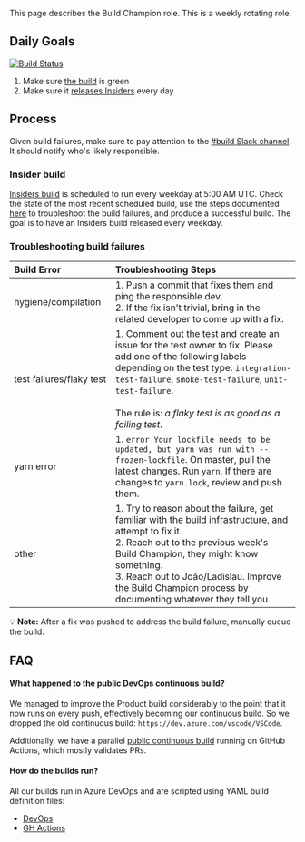 This page describes the Build Champion role. This is a weekly rotating role.

## Daily Goals

[![Build Status](https://dev.azure.com/monacotools/Monaco/_apis/build/status/VS%20Code?branchName=master)](https://dev.azure.com/monacotools/Monaco/_build?definitionId=111&branchFilter=332%2C332%2C332%2C332%2C332%2C332%2C332%2C332%2C332%2C332%2C332%2C332%2C332%2C332%2C332%2C332%2C332%2C332)

1. Make sure [the build](https://dev.azure.com/monacotools/Monaco/_build?definitionId=111&branchFilter=332%2C332%2C332%2C332%2C332%2C332%2C332%2C332%2C332%2C332%2C332%2C332%2C332%2C332%2C332%2C332%2C332%2C332) is green 
2. Make sure it [releases Insiders](https://dev.azure.com/monacotools/Monaco/_build?definitionId=111&branchFilter=332%2C332%2C332%2C332%2C332%2C332%2C332%2C332%2C332%2C332%2C332%2C332%2C332%2C332%2C332%2C332%2C332%2C332&requestedForFilter=00000002-0000-8888-8000-000000000000) every day


## Process

Given build failures, make sure to pay attention to the [#build Slack channel](https://vscodeteam.slack.com/messages/C1Y427SES). It should notify who's likely responsible.

### Insider build
[Insiders build](https://dev.azure.com/monacotools/Monaco/_build?definitionId=111&branchFilter=332%2C332%2C332%2C332%2C332%2C332%2C332%2C332%2C332%2C332%2C332%2C332%2C332%2C332%2C332%2C332%2C332%2C332&requestedForFilter=00000002-0000-8888-8000-000000000000) is scheduled to run every weekday at 5:00 AM UTC. Check the state of the most recent scheduled build, use the steps documented [here](https://github.com/microsoft/vscode/wiki/Build-Champion#troubleshooting-build-failures) to troubleshoot the build failures, and produce a successful build. The goal is to have an Insiders build released every weekday. 

### Troubleshooting build failures
| Build Error | Troubleshooting Steps |
|:------------|:----------------------|
| hygiene/compilation | 1. Push a commit that fixes them and ping the responsible dev. <br> 2. If the fix isn't trivial, bring in the related developer to come up with a fix. |
| test&nbsp;failures/flaky&nbsp;test | 1. Comment out the test and create an issue for the test owner to fix. Please add one of the following labels depending on the test type: `integration-test-failure`, `smoke-test-failure`, `unit-test-failure`. <br><br>The rule is: _a flaky test is as good as a failing test_. |
| yarn error | 1. `error Your lockfile needs to be updated, but yarn was run with --frozen-lockfile`. On master, pull the latest changes. Run `yarn`. If there are changes to `yarn.lock`, review and push them.|
| other |   1. Try to reason about the failure, get familiar with the [build infrastructure](https://github.com/microsoft/vscode/tree/master/build/azure-pipelines), and attempt to fix it. <br> 2. Reach out to the previous week's Build Champion, they might know something. <br> 3. Reach out to João/Ladislau. Improve the Build Champion process by documenting whatever they tell you. |

💡 **Note:** After a fix was pushed to address the build failure, manually queue the build.

## FAQ

#### What happened to the public DevOps continuous build?

We managed to improve the Product build considerably to the point that it now runs on every push, effectively becoming our continuous build. So we dropped the old continuous build: `https://dev.azure.com/vscode/VSCode`.

Additionally, we have a parallel [public continuous build](https://github.com/microsoft/vscode/actions?query=workflow%3ACI) running on GitHub Actions, which mostly validates PRs.

#### How do the builds run?

All our builds run in Azure DevOps and are scripted using YAML build definition files:

- [DevOps](https://github.com/microsoft/vscode/blob/master/build/azure-pipelines/product-build.yml)
- [GH Actions](https://github.com/microsoft/vscode/blob/master/.github/workflows/ci.yml) 